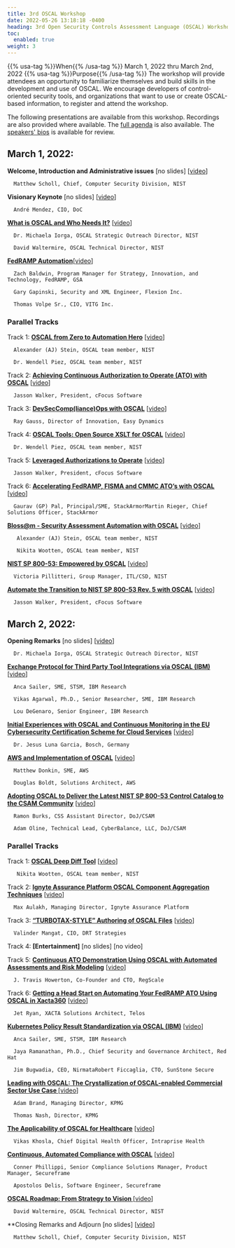 ```yaml
---
title: 3rd OSCAL Workshop
date: 2022-05-26 13:18:18 -0400
heading: 3rd Open Security Controls Assessment Language (OSCAL) Workshop
toc:
  enabled: true
weight: 3
---
```


{{% usa-tag %}}When{{% /usa-tag %}} March 1, 2022 thru March 2nd, 2022
{{% usa-tag %}}Purpose{{% /usa-tag %}} The workshop will provide attendees an opportunity to familiarize themselves and build skills in the development and use of OSCAL. We encourage developers of control-oriented security tools, and organizations that want to use or create OSCAL-based information, to register and attend the workshop. 

The following presentations are available from this workshop. Recordings are also provided where available. The [full agenda](https://www.nist.gov/system/files/documents/2022/02/28/Open%20Security%20Controls%20Assessment%20Language_AGENDA_2022.03.01_final_1.pdf) is also available. The [speakers' bios](https://www.nist.gov/system/files/documents/2022/02/28/2022_OSCAL-Speaker-Bios_final.pdf) is available for review.

## March 1, 2022:

**Welcome, Introduction and Administrative issues** \[no slides\] \[[video](https://cdnapisec.kaltura.com/html5/html5lib/v2.90/mwEmbedFrame.php/p/684682/uiconf_id/33598632?wid=_684682&iframeembed=true&playerId=kaltura_player_1647535799&flashvars[playlistAPI.kpl0Id]=1_52kkk74m)\]

      Matthew Scholl, Chief, Computer Security Division, NIST

**Visionary Keynote** \[no slides\] \[[video](https://cdnapisec.kaltura.com/index.php/extwidget/preview/partner_id/684682/uiconf_id/33598632/entry_id/1_6h8swt6e/embed/dynamic#t=09:45)\]

      André Mendez, CIO, DoC

**[What is OSCAL and Who Needs It?](https://csrc.nist.gov/csrc/media/Events/2022/3rd-oscal-workshop/documents/1.2%20-%20Main%20-%20NIST_OSCAL-What_is_and_Who_needs_it.pdf)** \[[video](https://cdnapisec.kaltura.com/index.php/extwidget/preview/partner_id/684682/uiconf_id/33598632/entry_id/1_6h8swt6e/embed/dynamic#t=34:57)\]

      Dr. Michaela Iorga, OSCAL Strategic Outreach Director, NIST

      David Waltermire, OSCAL Technical Director, NIST

**[FedRAMP Automation](https://csrc.nist.gov/csrc/media/Events/2022/3rd-oscal-workshop/documents/1.3%20-%20Main%20-%20GSA_NIST%20OSCAL%20Briefing%202022.pdf)**\[[video](https://cdnapisec.kaltura.com/index.php/extwidget/preview/partner_id/684682/uiconf_id/33598632/entry_id/1_i2t4vnpj/embed/dynamic)\]

      Zach Baldwin, Program Manager for Strategy, Innovation, and Technology, FedRAMP, GSA

      Gary Gapinski, Security and XML Engineer, Flexion Inc. 

      Thomas Volpe Sr., CIO, VITG Inc.

### Parallel Tracks

Track 1: **[OSCAL from Zero to Automation Hero](https://csrc.nist.gov/csrc/media/Events/2022/3rd-oscal-workshop/documents/1.t1%20-%20Lunch%20-%20OSCAL_Zero_Automation_Hero_UPDATED.pdf)** \[[video](https://cdnapisec.kaltura.com/index.php/extwidget/preview/partner_id/684682/uiconf_id/33598632/entry_id/1_qinesxcp/embed/dynamic)\]

      Alexander (AJ) Stein, OSCAL team member, NIST 

      Dr. Wendell Piez, OSCAL team member, NIST

Track 2: **[Achieving Continuous Authorization to Operate (ATO) with OSCAL](https://csrc.nist.gov/csrc/media/Events/2022/3rd-oscal-workshop/documents/1.t2%20-%20Lunch%20-%20Achieving%20Continuous%20ATO%20with%20OSCAL.pdf)** \[[video](https://cdnapisec.kaltura.com/index.php/extwidget/preview/partner_id/684682/uiconf_id/33598632/entry_id/1_7hhd824e/embed/dynamic)\]

      Jasson Walker, President, cFocus Software

Track 3: **[DevSecComp(liance)Ops with OSCAL](https://csrc.nist.gov/csrc/media/Events/2022/3rd-oscal-workshop/documents/1.t3%20-%20Lunch%20-%20EasyDynamics_DevSecComp(liance)Ops%20with%20OSCAL%20(Submitted).pdf)** \[[video](https://cdnapisec.kaltura.com/index.php/extwidget/preview/partner_id/684682/uiconf_id/33598632/entry_id/1_5i7fcyj1/embed/dynamic)\]

      Ray Gauss, Director of Innovation, Easy Dynamics

Track 4: **[OSCAL Tools: Open Source XSLT for OSCAL](https://csrc.nist.gov/csrc/media/Events/2022/3rd-oscal-workshop/documents/1.t4%20-%20Lunch%20-%20Piez_workshop-March2022-slides-OSCALtools.pdf)** \[[video](https://cdnapisec.kaltura.com/index.php/extwidget/preview/partner_id/684682/uiconf_id/33598632/entry_id/1_rksrynl7/embed/dynamic)\]

      Dr. Wendell Piez, OSCAL team member, NIST

Track 5: **[Leveraged Authorizations to Operate](https://csrc.nist.gov/csrc/media/Events/2022/3rd-oscal-workshop/documents/1.t5%20-%20Lunch%20-%20Leveraged%20Authorizations%20to%20Operate.pdf)** \[[video](https://cdnapisec.kaltura.com/index.php/extwidget/preview/partner_id/684682/uiconf_id/33598632/entry_id/1_yz2utrks/embed/dynamic)\] 

      Jasson Walker, President, cFocus Software

Track 6: **[Accelerating FedRAMP, FISMA and CMMC ATO’s with OSCAL](https://csrc.nist.gov/csrc/media/Events/2022/3rd-oscal-workshop/documents/1.t6%20-%20Lunch%20-%20stackArmor%20-%20FASTTR%20on%20AWS%20-%20NIST%20OSCAL%20-%20March%202022.pdf)** \[[video](https://cdnapisec.kaltura.com/index.php/extwidget/preview/partner_id/684682/uiconf_id/33598632/entry_id/1_nncitwnk/embed/dynamic)\] 

      Gaurav (GP) Pal, Principal/SME, StackArmorMartin Rieger, Chief Solutions Officer, StackArmor

**[Bloss@m - Security Assessment Automation with OSCAL](https://csrc.nist.gov/csrc/media/Events/2022/3rd-oscal-workshop/documents/1.4%20-%20Main%20-%20BLOSSOM_Automated_DevSecOps_Slides_UPDATED.pdf)** \[[video](https://cdnapisec.kaltura.com/index.php/extwidget/preview/partner_id/684682/uiconf_id/33598632/entry_id/1_v1j262wj/embed/dynamic#t=01:12)\]

       Alexander (AJ) Stein, OSCAL team member, NIST

       Nikita Wootten, OSCAL team member, NIST

**[NIST SP 800-53: Empowered by OSCAL](https://csrc.nist.gov/csrc/media/Events/2022/3rd-oscal-workshop/documents/1.5%20-%20Main%20-%20SP800-53%20Empowered%20by%20OSCAL_28Feb2022.pdf)** \[[video](https://cdnapisec.kaltura.com/index.php/extwidget/preview/partner_id/684682/uiconf_id/33598632/entry_id/1_v1j262wj/embed/dynamic#t=28:41)\] 

      Victoria Pillitteri, Group Manager, ITL/CSD, NIST

**[Automate the Transition to NIST SP 800-53 Rev. 5 with OSCAL](https://csrc.nist.gov/csrc/media/Events/2022/3rd-oscal-workshop/documents/1.6%20-%20Main%20-%20JWalker-Automate%20Transition%20to%20NIST.SP.500-53rev5%20w%20OSCAL.pdf)** \[[video](https://cdnapisec.kaltura.com/index.php/extwidget/preview/partner_id/684682/uiconf_id/33598632/entry_id/1_m6ox9om9/embed/dynamic#t=00:45)\] 

      Jasson Walker, President, cFocus Software

 

## March 2, 2022:

**Opening Remarks** \[no slides\] \[[video](https://cdnapisec.kaltura.com/index.php/extwidget/preview/partner_id/684682/uiconf_id/33598632/entry_id/1_mnivm99p/embed/dynamic)\] 

      Dr. Michaela Iorga, OSCAL Strategic Outreach Director, NIST

**[Exchange Protocol for Third Party Tool Integrations via OSCAL (IBM)](https://csrc.nist.gov/csrc/media/Events/2022/3rd-oscal-workshop/documents/2.1%20-%20Main%20-%20IBM_SCCExchangeProtocol-NIST.pdf)** \[[video](https://cdnapisec.kaltura.com/index.php/extwidget/preview/partner_id/684682/uiconf_id/33598632/entry_id/1_mnivm99p/embed/dynamic#t=05:48)\]

      Anca Sailer, SME, STSM, IBM Research

      Vikas Agarwal, Ph.D., Senior Researcher, SME, IBM Research 

      Lou DeGenaro, Senior Engineer, IBM Research

**[Initial Experiences with OSCAL and Continuous Monitoring in the EU Cybersecurity Certification Scheme for Cloud Services](https://csrc.nist.gov/csrc/media/Events/2022/3rd-oscal-workshop/documents/2.2%20-%20Main%20-%20Bosch_MEDINA-OSCAL22_Final.pdf)** \[[video](https://cdnapisec.kaltura.com/index.php/extwidget/preview/partner_id/684682/uiconf_id/33598632/entry_id/1_mnivm99p/embed/dynamic#t=36:50)\]

      Dr. Jesus Luna Garcia, Bosch, Germany

**[AWS and Implementation of OSCAL](https://csrc.nist.gov/csrc/media/Events/2022/3rd-oscal-workshop/documents/2.3%20-%20Main%20-%20AWS%20OSCAL%20Workshop.pdf)** \[[video](https://cdnapisec.kaltura.com/index.php/extwidget/preview/partner_id/684682/uiconf_id/33598632/entry_id/1_c2gqy160/embed/dynamic#t=01:09)\]

      Matthew Donkin, SME, AWS

      Douglas Boldt, Solutions Architect, AWS

**[Adopting OSCAL to Deliver the Latest NIST SP 800-53 Control Catalog to the CSAM Community](https://csrc.nist.gov/csrc/media/Events/2022/3rd-oscal-workshop/documents/2.4%20-%20Main%20-%20DOJ%20Adopting%20OSCAL%20to%20Deliver%20Lastest%20NIST%20SP%20800-53%20Controls.pdf)** \[[video](https://cdnapisec.kaltura.com/index.php/extwidget/preview/partner_id/684682/uiconf_id/33598632/entry_id/1_c2gqy160/embed/dynamic#t=26:46)\]

      Ramon Burks, CSS Assistant Director, DoJ/CSAM

      Adam Oline, Technical Lead, CyberBalance, LLC, DoJ/CSAM

### Parallel Tracks

Track 1: **[OSCAL Deep Diff Tool](https://csrc.nist.gov/csrc/media/Events/2022/3rd-oscal-workshop/documents/2.t1%20-%20Lunch%20-%20Wootten_OSCAL-deep-diff%20Workshop%20Presentation.pdf)** \[[video](https://cdnapisec.kaltura.com/index.php/extwidget/preview/partner_id/684682/uiconf_id/33598632/entry_id/1_et380j7o/embed/dynamic)\]

       Nikita Wootten, OSCAL team member, NIST

Track 2: **[Ignyte Assurance Platform OSCAL Component Aggregation Techniques](https://csrc.nist.gov/csrc/media/Events/2022/3rd-oscal-workshop/documents/2.t2%20-%20Lunch%20-%20NIST_Ignyte_OSCALWorkshop_2022.pdf)** \[[video](https://cdnapisec.kaltura.com/index.php/extwidget/preview/partner_id/684682/uiconf_id/33598632/entry_id/1_gor9c800/embed/dynamic)\]

      Max Aulakh, Managing Director, Ignyte Assurance Platform

Track 3: **[“TURBOTAX-STYLE” Authoring of OSCAL Files](https://csrc.nist.gov/csrc/media/Events/2022/3rd-oscal-workshop/documents/2.t3%20-%20Lunch%20-%20DRTConfidence%20-%20OSCAL%20Workshop%202022.pdf)** \[[video](https://cdnapisec.kaltura.com/index.php/extwidget/preview/partner_id/684682/uiconf_id/33598632/entry_id/1_lrkka12d/embed/dynamic)\] 

      Valinder Mangat, CIO, DRT Strategies

Track 4:  **[Entertainment]** \[no slides\] \[no video\] 

Track 5: **[Continuous ATO Demonstration Using OSCAL with Automated Assessments and Risk Modeling](https://csrc.nist.gov/csrc/media/Events/2022/3rd-oscal-workshop/documents/2.t5%20-%20Lunch%20-%20RegScale%20-%20Continuous%20ATO%20with%20OSCAL%20rev0.pdf)** \[[video](https://cdnapisec.kaltura.com/index.php/extwidget/preview/partner_id/684682/uiconf_id/33598632/entry_id/1_78w6unqt/embed/dynamic)\]

      J. Travis Howerton, Co-Founder and CTO, RegScale

Track 6: **[Getting a Head Start on Automating Your FedRAMP ATO Using OSCAL in Xacta360](https://csrc.nist.gov/csrc/media/Events/2022/3rd-oscal-workshop/documents/2.t6%20-%20Lunch%20-%20Telos-XACTA360%20-%20OSCAL%20Workshop%202022.pdf)** \[[video](https://cdnapisec.kaltura.com/index.php/extwidget/preview/partner_id/684682/uiconf_id/33598632/entry_id/1_26xlaccq/embed/dynamic)\]

      Jet Ryan, XACTA Solutions Architect, Telos

**[Kubernetes Policy Result Standardization via OSCAL (IBM)](https://csrc.nist.gov/csrc/media/Events/2022/3rd-oscal-workshop/documents/2.5%20-%20Main%20-%20IBM_Oscal%20Workshop%20Kubernetes%20Policy%20Working%20Group.pdf)** \[[video](https://cdnapisec.kaltura.com/index.php/extwidget/preview/partner_id/684682/uiconf_id/33598632/entry_id/1_1te6eie7/embed/dynamic#t=01:33)\]

      Anca Sailer, SME, STSM, IBM Research

      Jaya Ramanathan, Ph.D., Chief Security and Governance Architect, Red Hat

      Jim Bugwadia, CEO, NirmataRobert Ficcaglia, CTO, SunStone Secure

**[Leading with OSCAL: The Crystallization of OSCAL-enabled Commercial Sector Use Case ](https://csrc.nist.gov/csrc/media/Events/2022/3rd-oscal-workshop/documents/2.6%20-%20Main%20-%20KPMG%20Presentation%20to%203rd%20OSCAL%20Workshop_updated.pdf)** \[[video](https://cdnapisec.kaltura.com/index.php/extwidget/preview/partner_id/684682/uiconf_id/33598632/entry_id/1_1te6eie7/embed/dynamic#t=30:12)\]

      Adam Brand, Managing Director, KPMG 

      Thomas Nash, Director, KPMG

**[The Applicability of OSCAL for Healthcare](https://csrc.nist.gov/csrc/media/Events/2022/3rd-oscal-workshop/documents/2.7%20-%20Main%20-%20Intraprise%20Health%20OSCAL%20Workshop%20-%20Applicability%20of%20OSCAL%20for%20Healthcare.pdf)** \[[video](https://cdnapisec.kaltura.com/index.php/extwidget/preview/partner_id/684682/uiconf_id/33598632/entry_id/1_1te6eie7/embed/dynamic#t=59:10)\]

      Vikas Khosla, Chief Digital Health Officer, Intraprise Health

**[Continuous, Automated Compliance with OSCAL](https://csrc.nist.gov/csrc/media/Events/2022/3rd-oscal-workshop/documents/2.8%20-%20Main%20-%20Secure%20Frame%20export_v3.pdf)** \[[video](https://cdnapisec.kaltura.com/index.php/extwidget/preview/partner_id/684682/uiconf_id/33598632/entry_id/1_sttjob70/embed/dynamic#t=00:55)\]

      Conner Phillippi, Senior Compliance Solutions Manager, Product Manager, Secureframe 

      Apostolos Delis, Software Engineer, Secureframe

**[OSCAL Roadmap: From Strategy to Vision ](https://csrc.nist.gov/csrc/media/Events/2022/3rd-oscal-workshop/documents/2.9%20-%20Main%20-%20Waltermire_OSCAL%20roadmap.pdf)** \[[video](https://cdnapisec.kaltura.com/index.php/extwidget/preview/partner_id/684682/uiconf_id/33598632/entry_id/1_sttjob70/embed/dynamic#t=29:10)\]

      David Waltermire, OSCAL Technical Director, NIST

**Closing Remarks and Adjourn \[no slides\] \[[video](https://cdnapisec.kaltura.com/index.php/extwidget/preview/partner_id/684682/uiconf_id/33598632/entry_id/1_sttjob70/embed/dynamic#t=50:02)\]

      Matthew Scholl, Chief, Computer Security Division, NIST

